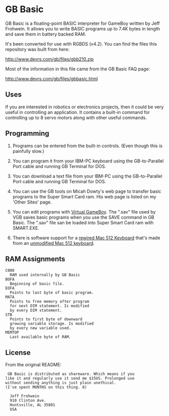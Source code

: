 # GB Basic

GB Basic is a floating-point BASIC interpreter for GameBoy written by Jeff Frohwein. It allows you to write BASIC programs up to 7.4K bytes in length and save them in battery backed RAM. 

It's been converted for use with RGBDS (v4.2). You can find the files this repository was built from here: 

  http://www.devrs.com/gb/files/gbb210.zip


Most of the information in this file came from the GB Basic FAQ page: 

  http://www.devrs.com/gb/files/gbbasic.html

## Uses

If you are interested in robotics or electronics projects, then it could be very useful in controlling an application. It contains a built-in command for controlling up to 8 servo motors along with other useful commands.

## Programming

1. Programs can be entered from the built-in controls. (Even though this is painfully slow.)

2. You can program it from your IBM-PC keyboard using the GB-to-Parallel Port cable and running GB Terminal for DOS.

3. You can download a text file from your IBM-PC using the GB-to-Parallel Port cable and running GB Terminal for DOS.

4. You can use the GB tools on Micah Dowty's web page to transfer basic programs to the Super Smart Card ram. His web page is listed on my 'Other Sites' page.

 5. You can edit programs with [Virtual GameBoy](http://fms.komkon.org/VGB/). The ".sav" file used by VGB saves basic programs when you use the SAVE command in GB Basic. The ".sav" file san be loaded into Super Smart Card ram with SMART.EXE.

6. There is software support for a [rewired Mac 512 Keyboard](http://www.devrs.com/gb/files/gbmac512.gif) that's made from an [unmodified Mac 512 keyboard](http://www.devrs.com/gb/files/mac512.gif).

## RAM Assignments

    C000
      RAM used internally by GB Basic
    BOFA
      Beginning of basic file.
    EOFA
      Points to last byte of basic program.
    MATA
      Points to free memory after program
      for next DIM statement. Is modified
      by every DIM statement.
    STB
      Points to first byte of downward
      growing variable storage. Is modified
      by every new variable used.
    MEMTOP
      Last available byte of RAM.

## License

From the original README:

     GB Basic is distributed as shareware. Which means if you
    like it and regularly use it send me $15US. Prolonged use
    without sending anything is just plain unethical.
    (I've spent MONTHS on this thing. 8)

      Jeff Frohwein
      910 Clinton Ave.
      Huntsville, AL 35801
      USA

